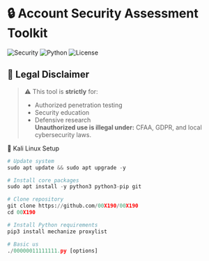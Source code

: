 # 🔒 Account Security Assessment Toolkit

![Security](https://img.shields.io/badge/Security-Penetration_Testing-red)
![Python](https://img.shields.io/badge/Python-3.8%2B-blue)
![License](https://img.shields.io/badge/License-GPLv3-green)

## 📜 Legal Disclaimer
> ⚠️ This tool is **strictly** for:
> - Authorized penetration testing
> - Security education
> - Defensive research  
> **Unauthorized use is illegal under:** CFAA, GDPR, and local cybersecurity laws.
>   
🐧 Kali Linux Setup
 ```python
# Update system
sudo apt update && sudo apt upgrade -y

# Install core packages
sudo apt install -y python3 python3-pip git

# Clone repository
git clone https://github.com/00X190/00X190
cd 00X190

# Install Python requirements
pip3 install mechanize proxylist

# Basic us
./00000011111111.py [options]
